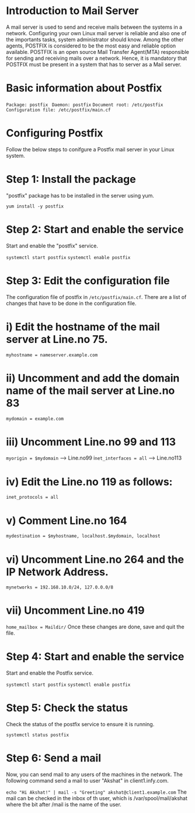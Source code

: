# Introduction to Mail Server

A mail server is used to send and receive mails between the systems in a network. Configuring your own Linux mail server is reliable and also one of the importants tasks, system administrator should know. Among the other agents, POSTFIX is considered to be the most easy and reliable option available. POSTFIX is an open source Mail Transfer Agent(MTA) responsible for sending and receiving mails over a network. Hence, it is mandatory that POSTFIX must be present in a system that has to server as a Mail server.

# Basic information about Postfix

`Package: postfix `
`Daemon: postfix`                                                    `Document root: /etc/postfix`
`Configuration file: /etc/postfix/main.cf`

# Configuring Postfix
Follow the below steps to conifgure a Postfix mail server in your Linux system.

# Step 1: Install the package
"postfix" package has to be installed in the server using yum.

 `yum install -y postfix`
# Step 2: Start and enable the service
Start and enable the "postfix" service.

 `systemctl start postfix`
 `systemctl enable postfix`
# Step 3: Edit the configuration file
The configuration file of postfix in `/etc/postfix/main.cf`. There are a list of changes that have to be done in the configuration file.

# i) Edit the hostname of the mail server at Line.no 75.

 `myhostname = nameserver.example.com`
# ii) Uncomment and add the domain name of the mail server at Line.no 83

 `mydomain = example.com`
# iii) Uncomment Line.no 99 and 113

 `myorigin = $mydomain` --> Line.no99
 i`net_interfaces = all` --> Line.no113
# iv) Edit the Line.no 119 as follows:

 `inet_protocols = all`
# v) Comment Line.no 164

 `mydestination = $myhostname, localhost.$mydomain, localhost`
# vi) Uncomment Line.no 264 and the IP Network Address.

 `mynetworks = 192.168.10.0/24, 127.0.0.0/8`
# vii) Uncomment Line.no 419

 `home_mailbox = Maildir/`
Once these changes are done, save and quit the file.

# Step 4: Start and enable the service
Start and enable the Postfix service.

 `systemctl start postfix`
 `systemctl enable postfix`

# Step 5: Check the status
Check the status of the postfix service to ensure it is running.

 `systemctl status postfix`
# Step 6: Send a mail
Now, you can send mail to any users of the machines in the network. The following  command send a mail to user "Akshat" in client1.infy.com.

  `echo "Hi Akshat!" | mail -s "Greeting" akshat@client1.example.com`
The mail can be checked in the inbox of th user, which is /var/spool/mail/akshat where the bit after /mail is the name of the user.